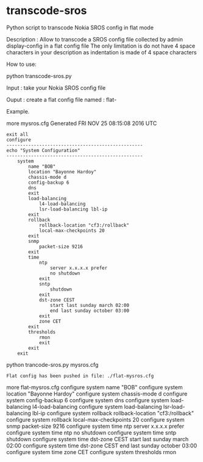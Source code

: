 # transcode-sros
Python script to transcode Nokia SROS config in flat mode


Description :
Allow to transcode a SROS config file collected by admin display-config in a flat config file
The only limitation is do not have 4 space characters in your description as indentation is 
made of 4 space characters

How to use:

python transcode-sros.py <my-sros-config-file>

Input : take your Nokia SROS config file

Ouput : create a flat config file named : flat-<my-sros-config-file>

Example. 

more mysros.cfg 
	Generated FRI NOV 25 08:15:08 2016 UTC

	exit all
	configure
	--------------------------------------------------
	echo "System Configuration"
	--------------------------------------------------
		system
			name "BOB"
			location "Bayonne Hardoy"
			chassis-mode d
			config-backup 6
			dns
			exit
			load-balancing
				l4-load-balancing
				lsr-load-balancing lbl-ip
			exit
			rollback
				rollback-location "cf3:/rollback"
				local-max-checkpoints 20
			exit
			snmp
				packet-size 9216
			exit
			time
				ntp
					server x.x.x.x prefer
					no shutdown
				exit
				sntp
					shutdown
				exit
				dst-zone CEST
					start last sunday march 02:00
					end last sunday october 03:00
				exit
				zone CET
			exit
			thresholds
				rmon
				exit
			exit
		exit
    
python trancode-sros.py mysros.cfg

	Flat config has been pushed in file: ./flat-mysros.cfg

more flat-mysros.cfg 
	configure system name "BOB"
	configure system location "Bayonne Hardoy"
	configure system chassis-mode d
	configure system config-backup 6
	configure system dns
	configure system load-balancing l4-load-balancing
	configure system load-balancing lsr-load-balancing lbl-ip
	configure system rollback rollback-location "cf3:/rollback"
	configure system rollback local-max-checkpoints 20
	configure system snmp packet-size 9216
	configure system time ntp server x.x.x.x prefer
	configure system time ntp no shutdown
	configure system time sntp shutdown
	configure system time dst-zone CEST start last sunday march 02:00
	configure system time dst-zone CEST end last sunday october 03:00
	configure system time zone CET
	configure system thresholds rmon
